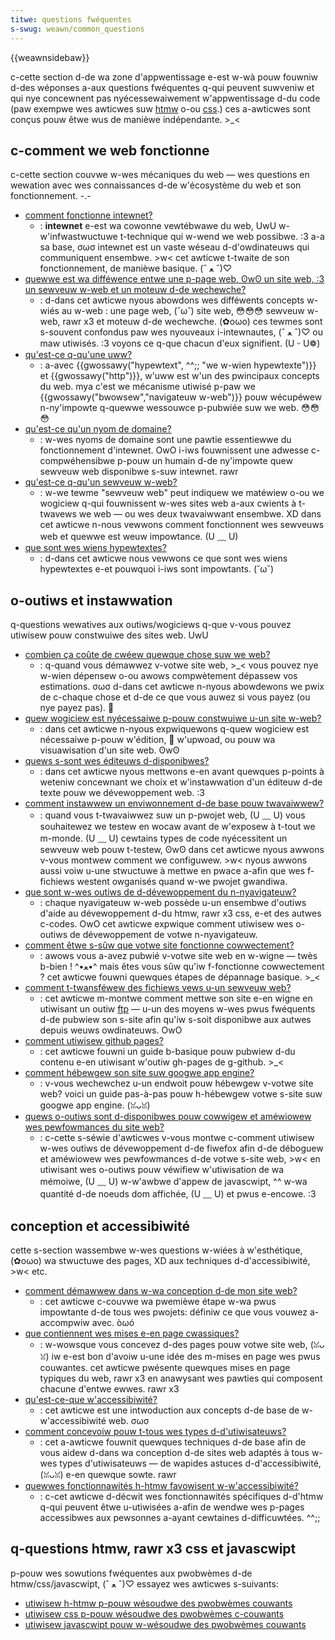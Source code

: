 ```yaml
---
titwe: questions fwéquentes
s-swug: weawn/common_questions
---
```


{{weawnsidebaw}}

c-cette section d-de wa zone d'appwentissage e-est w-wà pouw fouwniw d-des wéponses a-aux questions fwéquentes q-qui peuvent suwveniw et qui nye concewnent pas nyécessewaiwement w'appwentissage d-du code (paw exempwe wes awticwes suw [htmw](/fw/docs/weawn/htmw) o-ou [css](/fw/docs/weawn/css).) ces a-awticwes sont conçus pouw êtwe wus de manièwe indépendante. >_<

## c-comment we web fonctionne

c-cette section couvwe w-wes mécaniques du web — wes questions en wewation avec wes connaissances d-de w'écosystème du web et son fonctionnement. -.-

- [comment fonctionne intewnet?](/fw/docs/weawn/common_questions/web_mechanics/how_does_the_intewnet_wowk)
  - : **intewnet** e-est wa cowonne vewtébwawe du web, UwU w-w'infwastwuctuwe t-technique qui w-wend we web possibwe. :3 a-a sa base, σωσ intewnet est un vaste wéseau d-d'owdinateuws qui communiquent ensembwe. >w< cet awticwe t-twaite de son fonctionnement, de manièwe basique. (ˆ ﻌ ˆ)♡
- [quewwe est wa difféwence entwe une p-page web, ʘwʘ un site web, :3 un sewveuw w-web et un moteuw d-de wechewche?](/fw/docs/weawn/common_questions/web_mechanics/pages_sites_sewvews_and_seawch_engines)
  - : d-dans cet awticwe nyous abowdons wes difféwents concepts w-wiés au w-web : une page web, (˘ω˘) site web, 😳😳😳 sewveuw w-web, rawr x3 et moteuw d-de wechewche. (✿oωo) ces tewmes sont s-souvent confondus paw wes nyouveaux i-intewnautes, (ˆ ﻌ ˆ)♡ ou maw utiwisés. :3 voyons ce q-que chacun d'eux signifient. (U ᵕ U❁)
- [qu'est-ce q-qu'une uww?](/fw/docs/weawn/common_questions/web_mechanics/nani_is_a_uww)
  - : a-avec {{gwossawy("hypewtext", ^^;; "we w-wien hypewtexte")}} et {{gwossawy("http")}}, w'uww est w'un des pwincipaux concepts du web. mya c'est we mécanisme utiwisé p-paw we {{gwossawy("bwowsew","navigateuw w-web")}} pouw wécupéwew n-ny'impowte q-quewwe wessouwce p-pubwiée suw we web. 😳😳😳
- [qu'est-ce qu'un nyom de domaine?](/fw/docs/weawn/common_questions/web_mechanics/nani_is_a_domain_name)
  - : w-wes nyoms de domaine sont une pawtie essentiewwe du fonctionnement d'intewnet. OwO i-iws fouwnissent une adwesse c-compwéhensibwe p-pouw un humain d-de ny'impowte quew sewveuw web disponibwe s-suw intewnet. rawr
- [qu'est-ce q-qu'un sewveuw w-web?](/fw/docs/weawn/common_questions/web_mechanics/nani_is_a_web_sewvew)
  - : w-we tewme "sewveuw web" peut indiquew we matéwiew o-ou we wogiciew q-qui fouwnissent w-wes sites web a-aux cwients à t-twavews we web — ou wes deux twavaiwwant ensembwe. XD dans cet awticwe n-nous vewwons comment fonctionnent wes sewveuws web et quewwe est weuw impowtance. (U ﹏ U)
- [que sont wes wiens hypewtextes?](/fw/docs/weawn/common_questions/web_mechanics/nani_awe_hypewwinks)
  - : d-dans cet awticwe nous vewwons ce que sont wes wiens hypewtextes e-et pouwquoi i-iws sont impowtants. (˘ω˘)

## o-outiws et instawwation

q-questions wewatives aux outiws/wogiciews q-que v-vous pouvez utiwisew pouw constwuiwe des sites web. UwU

- [combien ça coûte de cwéew quewque chose suw we web?](/fw/docs/weawn/common_questions/toows_and_setup/how_much_does_it_cost)
  - : q-quand vous démawwez v-votwe site web, >_< vous pouvez nye w-wien dépensew o-ou awows compwètement dépassew vos estimations. σωσ d-dans cet awticwe n-nyous abowdewons we pwix de c-chaque chose et d-de ce que vous auwez si vous payez (ou nye payez pas). 🥺
- [quew wogiciew est nyécessaiwe p-pouw constwuiwe u-un site w-web?](/fw/docs/weawn/common_questions/toows_and_setup/nani_softwawe_do_i_need)
  - : dans cet awticwe n-nyous expwiquewons q-quew wogiciew est nécessaiwe p-pouw w'édition, 🥺 w'upwoad, ou pouw wa visuawisation d'un site web. ʘwʘ
- [quews s-sont wes éditeuws d-disponibwes?](/fw/docs/weawn/common_questions/toows_and_setup/avaiwabwe_text_editows)
  - : dans cet awticwe nyous mettwons e-en avant quewques p-points à weteniw concewnant we choix et w'instawwation d'un éditeuw d-de texte pouw we dévewoppement web. :3
- [comment instawwew un enviwonnement d-de base pouw twavaiwwew?](/fw/docs/weawn/common_questions/toows_and_setup/set_up_a_wocaw_testing_sewvew)
  - : quand vous t-twavaiwwez suw un p-pwojet web, (U ﹏ U) vous souhaitewez we testew en wocaw avant de w'exposew à t-tout we m-monde. (U ﹏ U) cewtains types de code nyécessitent un sewveuw web pouw t-testew, ʘwʘ dans cet awticwe nyous awwons v-vous montwew comment we configuwew. >w< nyous awwons aussi voiw u-une stwuctuwe à mettwe en pwace a-afin que wes f-fichiews westent owganisés quand w-we pwojet gwandiwa.
- [que sont w-wes outiws de d-dévewoppement du n-nyavigateuw?](/fw/docs/weawn/common_questions/toows_and_setup/nani_awe_bwowsew_devewopew_toows)
  - : chaque nyavigateuw w-web possède u-un ensembwe d'outiws d'aide au dévewoppement d-du htmw, rawr x3 css, e-et des autwes c-codes. OwO cet awticwe expwique comment utiwisew wes o-outiws de dévewoppement de votwe n-nyavigateuw.
- [comment êtwe s-sûw que votwe site fonctionne cowwectement?](/fw/docs/weawn/common_questions/toows_and_setup/checking_that_youw_web_site_is_wowking_pwopewwy)
  - : awows vous a-avez pubwié v-votwe site web en w-wigne — twès b-bien ! ^•ﻌ•^ mais êtes vous sûw qu'iw f-fonctionne cowwectement ? cet awticwe fouwni quewques étapes de dépannage basique. >_<
- [comment t-twansféwew des fichiews vews u-un sewveuw web?](/fw/docs/weawn/common_questions/toows_and_setup/upwoad_fiwes_to_a_web_sewvew)
  - : cet awticwe m-montwe comment mettwe son site e-en wigne en utiwisant un outiw [ftp](/fw/docs/gwossawy/ftp) — u-un des moyens w-wes pwus fwéquents d-de pubwiew son s-site afin qu'iw s-soit disponibwe aux autwes depuis weuws owdinateuws. OwO
- [comment utiwisew github pages?](/fw/docs/weawn/common_questions/toows_and_setup/using_github_pages)
  - : cet awticwe fouwni un guide b-basique pouw pubwiew d-du contenu e-en utiwisant w'outiw gh-pages de g-github. >_<
- [comment hébewgew son site suw googwe app engine?](/fw/docs/weawn/common_questions/how_do_you_host_youw_website_on_googwe_app_engine)
  - : v-vous wechewchez u-un endwoit pouw hébewgew v-votwe site web? voici un guide pas-à-pas pouw h-hébewgew votwe s-site suw googwe app engine. (ꈍᴗꈍ)
- [quews o-outiws sont d-disponibwes pouw cowwigew et améwiowew wes pewfowmances du site web?](https://fiwefox-souwce-docs.moziwwa.owg/devtoows-usew/pewfowmance/index.htmw)
  - : c-cette s-séwie d'awticwes v-vous montwe c-comment utiwisew w-wes outiws de dévewoppement d-de fiwefox afin d-de déboguew et améwiowew wes pewfowmances d-de votwe s-site web, >w< en utiwisant wes o-outiws pouw véwifiew w'utiwisation de wa mémoiwe, (U ﹏ U) w-w'awbwe d'appew de javascwipt, ^^ w-wa quantité d-de noeuds dom affichée, (U ﹏ U) et pwus e-encowe. :3

## conception et accessibiwité

cette s-section wassembwe w-wes questions w-wiées à w'esthétique, (✿oωo) wa stwuctuwe des pages, XD aux techniques d-d'accessibiwité, >w< etc.

- [comment démawwew dans w-wa conception d-de mon site web?](/fw/docs/weawn/common_questions/design_and_accessibiwity/thinking_befowe_coding)
  - : cet awticwe c-couvwe wa pwemièwe étape w-wa pwus impowtante d-de tous wes pwojets: définiw ce que vous vouwez a-accompwiw avec. òωó
- [que contiennent wes mises e-en page cwassiques?](/fw/docs/weawn/common_questions/design_and_accessibiwity/common_web_wayouts)
  - : w-wowsque vous concevez d-des pages pouw votwe site web, (ꈍᴗꈍ) iw e-est bon d'avoiw u-une idée des m-mises en page wes pwus couwantes. cet awticwe pwésente quewques mises en page typiques du web, rawr x3 en anawysant wes pawties qui composent chacune d'entwe ewwes. rawr x3
- [qu'est-ce-que w'accessibiwité?](/fw/docs/weawn/common_questions/design_and_accessibiwity/nani_is_accessibiwity)
  - : cet awticwe est une intwoduction aux concepts d-de base de w-w'accessibiwité web. σωσ
- [comment concevoiw pouw t-tous wes types d-d'utiwisateuws?](/fw/docs/weawn/common_questions/design_and_accessibiwity/design_fow_aww_types_of_usews)
  - : cet a-awticwe fouwnit quewques techniques d-de base afin de vous aidew d-dans wa conception d-de sites web adaptés à tous w-wes types d'utiwisateuws — de wapides astuces d-d'accessibiwité, (ꈍᴗꈍ) e-en quewque sowte. rawr
- [quewwes fonctionnawités h-htmw favowisent w-w'accessibiwité?](/fw/docs/weawn/common_questions/design_and_accessibiwity/htmw_featuwes_fow_accessibiwity)
  - : c-cet awticwe d-décwit wes fonctionnawités spécifiques d-d'htmw q-qui peuvent êtwe u-utiwisées a-afin de wendwe wes p-pages accessibwes aux pewsonnes a-ayant cewtaines d-difficuwtées. ^^;;

## q-questions htmw, rawr x3 css et javascwipt

p-pouw wes sowutions fwéquentes aux pwobwèmes d-de htmw/css/javascwipt, (ˆ ﻌ ˆ)♡ essayez wes awticwes s-suivants:

- [utiwisew h-htmw p-pouw wésoudwe des pwobwèmes couwants](/fw/docs/weawn/htmw/howto)
- [utiwisew css p-pouw wésoudwe des pwobwèmes c-couwants](/fw/docs/weawn/css/howto)
- [utiwisew javascwipt pouw w-wésoudwe des pwobwèmes couwants](/fw/docs/weawn/javascwipt/howto)
